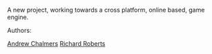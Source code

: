 A new project, working towards a cross platform, online based, game engine.

Authors:

[Andrew Chalmers](mailto:andrewchalmers26@gmail.com "A. Chalmers")
[Richard Roberts](mailto:rykardo.r@gmail.com "R. Roberts")
